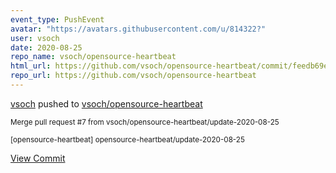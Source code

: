 ```yaml
---
event_type: PushEvent
avatar: "https://avatars.githubusercontent.com/u/814322?"
user: vsoch
date: 2020-08-25
repo_name: vsoch/opensource-heartbeat
html_url: https://github.com/vsoch/opensource-heartbeat/commit/feedb69e1df9b9b3925c88db3df364ceb15a941c
repo_url: https://github.com/vsoch/opensource-heartbeat
---
```


<a href='https://github.com/vsoch' target='_blank'>vsoch</a> pushed to <a href='https://github.com/vsoch/opensource-heartbeat' target='_blank'>vsoch/opensource-heartbeat</a>

<small>Merge pull request #7 from vsoch/opensource-heartbeat/update-2020-08-25

[opensource-heartbeat] opensource-heartbeat/update-2020-08-25</small>

<a href='https://github.com/vsoch/opensource-heartbeat/commit/feedb69e1df9b9b3925c88db3df364ceb15a941c' target='_blank'>View Commit</a>